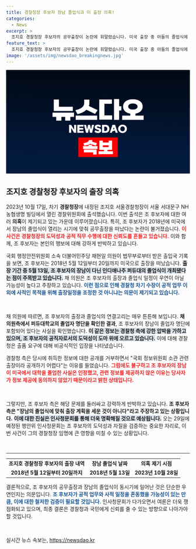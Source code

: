 ```yaml
---
title: 경찰청장 후보자 장남 졸업식과 미 출장 의혹!
categories:
  - News
excerpt: >
  조지호 경찰청장 후보자의 공무출장이 논란에 휘말렸습니다. 미국 출장 중 아들의 졸업식에 참석했을 가능성이 제기되며, 행안위는 29일 인사청문회에서 그의 도덕성과 자질을 검증할 계획입니다. 클릭해 자세한 내용을 확인하세요!
feature_text: >
  조지호 경찰청장 후보자의 공무출장이 논란에 휘말렸습니다. 미국 출장 중 아들의 졸업식에 참석했을 가능성이 제기되며, 행안위는 29일 인사청문회에서 그의 도덕성과 자질을 검증할 계획입니다. 클릭해 자세한 내용을 확인하세요!
image: '/assets/img/newsdao_breakingnews.jpg'
---
```


<p><img src="/assets/img/newsdao_breakingnews.jpg" alt="ranknews 속보" /></p>

<h2 data-ke-size="size26">조지호 경찰청장 후보자의 출장 의혹</h2>

<p data-ke-size="size16">2023년 10월 17일, 차기 <b>경찰청장</b>에 내정된 조지호 서울경찰청장이 서울 서대문구 NH농협생명 빌딩에서 열린 경찰위원회에 출석했습니다. 이번 출석은 조 후보자에 대한 여러 <b>의혹</b>이 제기되고 있는 가운데 이루어졌습니다. 특히, 조 후보자가 2018년에 미국에서 장남의 졸업식이 열리는 시기에 맞춰 공무출장을 떠났다는 논란이 불거졌습니다. <b><span style="color: #ee2323;">이 사건은 경찰청장의 도덕성과 공적 직무 수행에 대한 신뢰도를 흔들고 있습니다.</span></b> 이와 함께, 조 후보자는 본인의 행보에 대해 강하게 반박하고 있습니다.</p>

<p data-ke-size="size16">국회 행정안전위원회 소속 더불어민주당 채현일 의원이 법무부로부터 받은 출입국 기록을 보면, 조 후보자는 2018년 5월 12일부터 20일까지 미국으로 출장을 떠났습니다. <b><span style="background-color: #21538527;">출장 기간 중 5월 13일, 조 후보자의 장남이 다닌 인디애나주 퍼듀대의 졸업식이 개최됐다는 점이 주목받고 있습니다.</span></b> 채 의원은 조 후보자의 출장과 졸업식 일정이 우연이 아닐 가능성이 높다고 주장하고 있습니다. <b><span style="color: #1a5490;">이런 점으로 인해 경찰청 차기 수장이 공적 업무 이외에 사적인 목적을 위해 출장일정을 조정한 것 아니냐는 의문이 제기되고 있습니다.</span></b></p>

<p data-ke-size="size16">&nbsp;</p>

<p data-ke-size="size16">채 의원에 따르면, 조 후보자의 출장과 졸업식의 연결고리는 매우 튼튼해 보입니다. <b>채 의원측에서 퍼듀대학교의 졸업자 명단을 확인한 결과</b>, 조 후보자의 장남이 졸업자 명단에 포함되어 있다는 사실을 확인했습니다. <b><span style="background-color: #21538527;">이 같은 정보는 경찰청 측에 강한 압박을 가하고 있으며, 조 후보자의 공직자로서의 도덕성이 도마 위에 오르고 있습니다.</span></b> 이에 대해 경찰청은 출품 요구에 대해 비공식적인 입장을 나타냈습니다.</p>

<p data-ke-size="size16">경찰청 측은 당시에 취득한 정보에 대한 공개를 거부하면서 "국회 정보위원회 소관 관련 출장이라 공개하기 어렵다"는 이유를 들었습니다. <b><span style="color: #ee2323;">그럼에도 불구하고 조 후보자의 장남이 미국에서 대학을 졸업한 사실은 인정했고, 관련 정보를 제공하지 않은 이유는 당사자가 정보 제공에 동의하지 않았기 때문이라고 밝힌 상태입니다.</span></b></p>

<p data-ke-size="size16">&nbsp;</p>

<p data-ke-size="size16">그렇지만, 조 후보자 측은 해당 문제를 둘러싸고 강력하게 반박하고 있습니다. <b>조 후보자 측은 "장남의 졸업식에 맞춰 출장 계획을 세운 것이 아니다"라고 주장하고 있는 상황입니다.</b> <b><span style="background-color: #21538527;">이에 대한 진실은 인사청문회를 통해 더욱 명확해질 것으로 예상됩니다.</span></b> 오는 29일에 예정된 행안위 인사청문회는 조 후보자의 도덕성과 자질을 검증하는 중요한 자리로, 이번 사건이 그의 경찰청장 임명에 큰 영향을 미칠 수 있는 상황입니다.</p>

<p data-ke-size="size16">&nbsp;</p>

<hr>

<table style="border-collapse: collapse; width: 100%;">
  <tbody>
    <tr>
      <td style="text-align: center; height: 17px;"><b>조지호 경찰청장 후보자의 출장 내역</b></td>
      <td style="text-align: center; height: 17px;"><b>장남 졸업식 날짜</b></td>
      <td style="text-align: center; height: 17px;"><b>의혹 제기 시점</b></td>
    </tr>
    <tr>
      <td style="text-align: center; height: 17px;"><b>2018년 5월 12일부터 20일까지</b></td>
      <td style="text-align: center; height: 17px;"><b>2018년 5월 13일</b></td>
      <td style="text-align: center; height: 17px;"><b>2023년 10월 28일</b></td>
    </tr>
  </tbody>
</table>

<p data-ke-size="size16">결론적으로, 조 후보자의 공무출장과 장남의 졸업식이 동시기에 일어난 것은 단순한 우연인지는 의문입니다. <b><span style="color: #1a5490;">조 후보자가 공적 업무와 사적 일정을 혼동했을 가능성이 있는 만큼, 이에 대한 철저한 검증이 필요할 것입니다.</span></b> 인사청문회가 다가오면서 여론은 더욱 쟁점화되고 있으며, 최종 결론은 경찰청과 국민에게 신뢰를 줄 수 있는 방향으로 나아가야 할 것입니다.</p>

<p data-ke-size="size16">&nbsp;</p>
실시간 뉴스 속보는, <a href="https://newsdao.kr" rel="dofollow">https://newsdao.kr</a>


